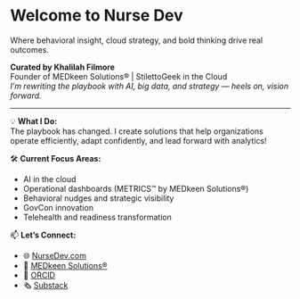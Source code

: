 # Welcome to Nurse Dev 
Where behavioral insight, cloud strategy, and bold thinking drive real outcomes.

**Curated by Khalilah Filmore**  
Founder of MEDkeen Solutions® | StilettoGeek in the Cloud  
*I’m rewriting the playbook with AI, big data, and strategy — heels on, vision forward.*

---

💡 **What I Do:**  
The playbook has changed. I create solutions that help organizations operate efficiently, adapt confidently, and lead forward with analytics!

🛠️ **Current Focus Areas:**  
- AI in the cloud  
- Operational dashboards (METRICS™ by MEDkeen Solutions®)  
- Behavioral nudges and strategic visibility  
- GovCon innovation  
- Telehealth and readiness transformation

📫 **Let’s Connect:**  
- 🌐 [NurseDev.com](https://www.nursedev.com)  
- 💼 [MEDkeen Solutions®](https://www.medkeensolutions.com)  
- 🧬 [ORCID](https://orcid.org/0009-0006-5743-3386)  
- 🗞️ [Substack](https://substack.com/@stilettogeek)
